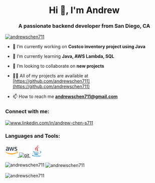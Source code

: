 <h1 align="center">Hi 👋, I'm Andrew</h1>
<h3 align="center">A passionate backend developer from San Diego, CA</h3>

<p align="left"> <a href="https://github.com/ryo-ma/github-profile-trophy"><img src="https://github-profile-trophy.vercel.app/?username=andrewschen711" alt="andrewschen711" /></a> </p>

- 🔭 I’m currently working on **Costco inventory project using Java**

- 🌱 I’m currently learning **Java, AWS Lambda, SQL**

- 👯 I’m looking to collaborate on **new projects**

- 👨‍💻 All of my projects are available at [https://github.com/andrewschen711](https://github.com/andrewschen711)

- 📫 How to reach me **andrewschen711@gmail.com**

<h3 align="left">Connect with me:</h3>
<p align="left">
<a href="https://linkedin.com/in/www.linkedin.com/in/andrew-chen-s711" target="blank"><img align="center" src="https://raw.githubusercontent.com/rahuldkjain/github-profile-readme-generator/master/src/images/icons/Social/linked-in-alt.svg" alt="www.linkedin.com/in/andrew-chen-s711" height="30" width="40" /></a>
</p>

<h3 align="left">Languages and Tools:</h3>
<p align="left"> <a href="https://aws.amazon.com" target="_blank" rel="noreferrer"> <img src="https://raw.githubusercontent.com/devicons/devicon/master/icons/amazonwebservices/amazonwebservices-original-wordmark.svg" alt="aws" width="40" height="40"/> </a> <a href="https://git-scm.com/" target="_blank" rel="noreferrer"> <img src="https://www.vectorlogo.zone/logos/git-scm/git-scm-icon.svg" alt="git" width="40" height="40"/> </a> <a href="https://www.java.com" target="_blank" rel="noreferrer"> <img src="https://raw.githubusercontent.com/devicons/devicon/master/icons/java/java-original.svg" alt="java" width="40" height="40"/> </a> </p>

<p><img align="left" src="https://github-readme-stats.vercel.app/api/top-langs?username=andrewschen711&show_icons=true&locale=en&layout=compact" alt="andrewschen711" /></p>

<p>&nbsp;<img align="center" src="https://github-readme-stats.vercel.app/api?username=andrewschen711&show_icons=true&locale=en" alt="andrewschen711" /></p>

<p><img align="center" src="https://github-readme-streak-stats.herokuapp.com/?user=andrewschen711&" alt="andrewschen711" /></p>
